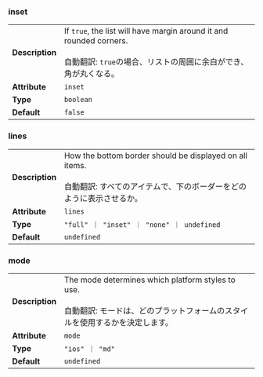 

### inset 

| | |
| --- | --- |
| **Description** | If `true`, the list will have margin around it and rounded corners.<br /><br />自動翻訳: `true`の場合、リストの周囲に余白ができ、角が丸くなる。 |
| **Attribute** | `inset` |
| **Type** | `boolean` |
| **Default** | `false` |



### lines 

| | |
| --- | --- |
| **Description** | How the bottom border should be displayed on all items.<br /><br />自動翻訳: すべてのアイテムで、下のボーダーをどのように表示させるか。 |
| **Attribute** | `lines` |
| **Type** | `"full" ｜ "inset" ｜ "none" ｜ undefined` |
| **Default** | `undefined` |



### mode 

| | |
| --- | --- |
| **Description** | The mode determines which platform styles to use.<br /><br />自動翻訳: モードは、どのプラットフォームのスタイルを使用するかを決定します。 |
| **Attribute** | `mode` |
| **Type** | `"ios" ｜ "md"` |
| **Default** | `undefined` |

